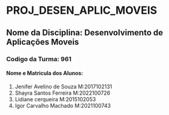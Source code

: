 # PROJ_DESEN_APLIC_MOVEIS
 ## Nome da Disciplina: Desenvolvimento de Aplicações Moveis
 ### Codigo da Turma: 961 
 #### Nome e Matricula dos Alunos:
 1. Jenifer Avelino de Souza M:2017102131
 2. Shayra Santos Ferreira   M:2022100726
 3. Lidiane cerqueira        M:2015102053
 4. Igor Carvalho Machado    M:2021100743


